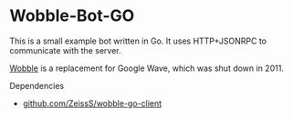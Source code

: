 # Wobble-Bot-GO

This is a small example bot written in Go. It uses HTTP+JSONRPC to communicate with the server.

[Wobble](http://github.com/zeisss/wobble/) is a replacement for Google Wave, which was shut down in 2011.

Dependencies

 * [github.com/ZeissS/wobble-go-client](https://github.com/ZeissS/wobble-go-client)